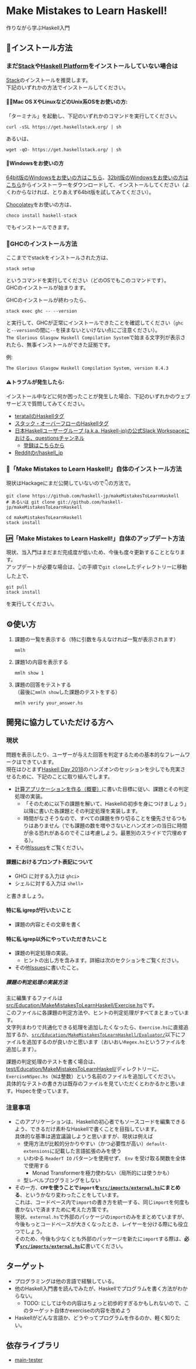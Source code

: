 # Make Mistakes to Learn Haskell!

作りながら学ぶHaskell入門

## 💾インストール方法

### まだ[Stack](https://haskellstack.org)や[Haskell Platform](https://www.haskell.org/platform/)をインストールしていない場合は

[Stack](https://haskellstack.org)のインストールを推奨します。  
下記のいずれかの方法でインストールしてください。

#### 🍎🐧Mac OS XやLinuxなどのUnix系OSをお使いの方:

「ターミナル」を起動し、下記のいずれかのコマンドを実行してください。

```
curl -sSL https://get.haskellstack.org/ | sh
```

あるいは、

```
wget -qO- https://get.haskellstack.org/ | sh
```

#### 🏁Windowsをお使いの方

[64bit版のWindowsをお使いの方はこちら](https://get.haskellstack.org/stable/windows-x86_64-installer.exe)、[32bit版のWindowsをお使いの方はこちら](https://get.haskellstack.org/stable/windows-i386-installer.exe)からインストーラーをダウンロードして、インストールしてください（よくわからなければ、とりあえず64bit版を試してみてください）。  

[Chocolatey](https://chocolatey.org/)をお使いの方は、

```
choco install haskell-stack
```

でもインストールできます。

### 💾GHCのインストール方法

ここまででstackをインストールされた方は、

```
stack setup
```

というコマンドを実行してください（どのOSでもこのコマンドです）。  
GHCのインストールが始まります。

GHCのインストールが終わったら、

```
stack exec ghc -- --version
```

と実行して、GHCが正常にインストールできたことを確認してください（`ghc`と`--version`の間に`--`を挟まないといけない点にご注意ください）。  
`The Glorious Glasgow Haskell Compilation System`で始まる文字列が表示されたら、無事インストールができた証拠です。

例:

```
The Glorious Glasgow Haskell Compilation System, version 8.4.3
```


#### ⚠️トラブルが発生したら:

インストール中などに何か困ったことが発生した場合、下記のいずれかのウェブサービスで質問してみてください。

- [teratailのHaskellタグ](https://teratail.com/tags/Haskell)
- [スタック・オーバーフローのHaskellタグ](https://ja.stackoverflow.com/questions/tagged/haskell)
- [日本Haskellユーザーグループ (a.k.a. Haskell-jp)の公式Slack Workspaceにおける、questionsチャンネル](https://haskell-jp.slack.com/messages/C5666B6BB/)
    - [登録はこちらから](https://join.slack.com/t/haskell-jp/shared_invite/enQtNDY4Njc1MTA5MDQxLTAzZGNkZDlkMWYxZDRlODI3NmNlNTQ1ZDc3MjQxNzg3OTg4YzUzNmUyNmU5YWVkMjFmMjFjYzk1OTE3Yzg4ZTM)
- [Redditのr/haskell\_jp](https://www.reddit.com/r/haskell_jp/)

### 💾「Make Mistakes to Learn Haskell!」自体のインストール方法

現状はHackageにまだ公開していないので👇の方法で。

```
git clone https://github.com/haskell-jp/makeMistakesToLearnHaskell
# あるいは git clone git://github.com/haskell-jp/makeMistakesToLearnHaskell

cd makeMistakesToLearnHaskell
stack install
```

### 🆙「Make Mistakes to Learn Haskell!」自体のアップデート方法

現状、当入門はまだまだ完成度が低いため、今後も度々更新することとなります。  
アップデートが必要な場合は、👆の手順で`git clone`したディレクトリーに移動した上で、

```
git pull
stack install
```

を実行してください。

## ⚙️使い方

1. 課題の一覧を表示する（特に引数を与えなければ一覧が表示されます）  
   ```
   mmlh
   ```
1. 課題1の内容を表示する  
   ```
   mmlh show 1
   ```
1. 課題の回答をテストする  
   （最後に`mmlh show`した課題のテストをする）  
   ```
   mmlh verify your_answer.hs
   ```

## 開発に協力していただける方へ

### 現状

問題を表示したり、ユーザーが与えた回答を判定するための基本的なフレームワークはできています。  
現在はひとまず[Haskell Day 2018](https://haskell-jp.connpass.com/event/92617/)のハンズオンのセッションを少しでも充実させるために、下記のことに取り組んでします。

- [計算アプリケーションを作る（概要）](https://github.com/haskell-jp/makeMistakesToLearnHaskell/blob/master/assets/2.5.md)に書いた目標に従い、課題とその判定処理の実装。
    - 「そのために以下の課題を解いて、Haskellの初歩を身につけましょう」以降に書いた各課題とその判定処理を実装します。
    - 時間がなさそうなので、すべての課題を作り切ることを優先させるつもりはありません（でも課題の数を増やさないとハンズオンの当日に時間が余る恐れがあるのでそこは考慮しよう。最悪別のスライドで穴埋めする）。
- その他[Issues](https://github.com/haskell-jp/makeMistakesToLearnHaskell/issues)をご覧ください。

#### 課題におけるプロンプト表記について

- GHCi に対する入力は `ghci>`
- シェルに対する入力は `shell>`

と書きましょう。

#### 特に私 igrepが行いたいこと

- 課題の内容とその文章を書く

#### 特に私 igrep以外にやっていただきたいこと

- 課題の判定処理の実装。
    - ヒントの出し方を含みます。詳細は次のセクションをご覧ください。
- その他[Issues](https://github.com/haskell-jp/makeMistakesToLearnHaskell/issues)に書いたこと。

##### 課題の判定処理の実装方法

主に編集するファイルは[src/Education/MakeMistakesToLearnHaskell/Exercise.hs](https://github.com/haskell-jp/makeMistakesToLearnHaskell/blob/master/src/Education/MakeMistakesToLearnHaskell/Exercise.hs)です。  
このファイルに各課題の判定方法や、ヒントの判定処理がすべてまとまっています。  
文字列まわりで共通化できる処理を追加したくなったら、`Exercise.hs`に直接追加するか、[`src/Education/MakeMistakesToLearnHaskell/Evaluator/`](https://github.com/haskell-jp/makeMistakesToLearnHaskell/tree/master/src/Education/MakeMistakesToLearnHaskell/Evaluator)以下にファイルを追加するのが良いかと思います（おいおい`Regex.hs`というファイルを追加します）。

課題の判定処理のテストを書く場合は、[test/Education/MakeMistakesToLearnHaskell/](https://github.com/haskell-jp/makeMistakesToLearnHaskell/tree/master/test/Education/MakeMistakesToLearnHaskell)ディレクトリーに、`ExerciseNSpec.hs`（`N`は整数）という名前のファイルを追加してください。  
具体的なテストの書き方は既存のファイルを見ていただくとわかるかと思います。Hspecを使っています。

### 注意事項

- このアプリケーションは、Haskellの初心者でもソースコードを編集できるよう、できるだけ素朴なHaskellで書くことを目指しています。  
  具体的な基準は適宜議論しようと思いますが、現状は例えば
    - 使用方法が比較的分かりやすい（かつ必要性が高い）`default-extensions`に記載した言語拡張のみを使う
    - いわゆる `ReaderT IO` パターンを使用せず、 `Env` を受け取る関数を全体で使用する
        - Monad Transformerを極力使わない（局所的には使うかも）
    - 型レベルプログラミングをしない
- その一方、**`CPP`を使うことで`import`を[`src/imports/external.hs`](https://github.com/haskell-jp/makeMistakesToLearnHaskell/blob/master/src/imports/external.hs)にまとめる**、というかなり変わったことをしています。  
  これは、コードベース内で`import`の書き方を統一する、同じ`import`を何度も書かないで済ますために考えた方策です。  
  現状、`external.hs`で外部のパッケージの`import`のみをまとめていますが、今後もっとコードベースが大きくなったとき、レイヤーを分ける際にも役立つでしょう。  
  そのため、今後も少なくとも外部のパッケージを新たに`import`する際は、**必ず[`src/imports/external.hs`](https://github.com/haskell-jp/makeMistakesToLearnHaskell/blob/master/src/imports/external.hs)に**書いてください。

## ターゲット

- プログラミングは他の言語で経験している。
- 他のHaskell入門書を読んでみたが、Haskellでプログラムを書く方法がわからない。
    - TODO: にしては今の内容はちょっと初歩的すぎるかもしれないので、このターゲット自体かexerciseの内容を改めよう
- Haskellがどんな言語か、どうやってプログラムを作るのか、軽く知りたい。

## 依存ライブラリ

- [main-tester](https://gitlab.com/igrep/main-tester)
